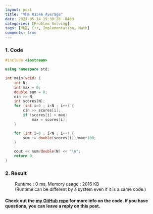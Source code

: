 ```yaml
---
layout: post
title: "백준 01546 Average"
date: 2021-05-14 19:30:28 -0400
categories: [Problem Solving]
tags: [백준, C++, Implementation, Math]
comments: true
---
```


### 1. Code
```cpp
#include <iostream>

using namespace std;

int main(void) {
    int N;
    int max = 0;
    double sum = 0;
    cin >> N;
    int scores[N];
    for (int i=0 ; i<N ; i++) {
        cin >> scores[i];
        if (scores[i] > max)
            max = scores[i];
    }

    for (int i=0 ; i<N ; i++) {
        sum += double(scores[i])/max*100;
    }

    cout << sum/double(N) << "\n";
    return 0;
}
```

### 2. Result
&nbsp;&nbsp;&nbsp;&nbsp;&nbsp;&nbsp;&nbsp;&nbsp;Runtime : 0 ms, Memory usage : 2016 KB  
&nbsp;&nbsp;&nbsp;&nbsp;&nbsp;&nbsp;&nbsp;&nbsp;(Runtime can be different by a system even if it is a same code.)

#### Check out the [my GitHub repo][hyuk-gh] for more info on the code. If you have questions, you can leave a reply on this post.
[hyuk-gh]: https://github.com/dlgur1994/StudyAlgorithms
